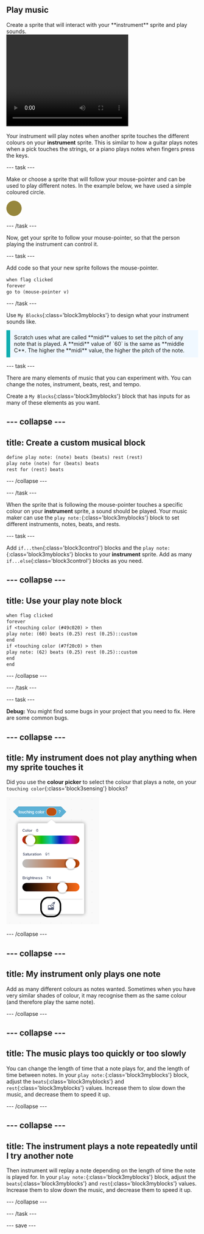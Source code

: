 ## Play music

<div style="display: flex; flex-wrap: wrap">
<div style="flex-basis: 200px; flex-grow: 1; margin-right: 15px;">
Create a sprite that will interact with your **instrument** sprite and play sounds.
</div>
<div>
 <video width="320" height="240" controls>
  <source src="images/step-3-demo.mp4" type="video/mp4">
  Your browser does not support mp4 video.
</video>
</div>
</div>

Your instrument will play notes when another sprite touches the different colours on your **instrument** sprite. This is similar to how a guitar plays notes when a pick touches the strings, or a piano plays notes when fingers press the keys.

--- task ---

Make or choose a sprite that will follow your mouse-pointer and can be used to play different notes. In the example below, we have used a simple coloured circle.

![Small gold circle sprite.](images/pick.svg)

--- /task ---

Now, get your sprite to follow your mouse-pointer, so that the person playing the instrument can control it.

--- task ---

Add code so that your new sprite follows the mouse-pointer.

```blocks3
when flag clicked
forever
go to (mouse-pointer v)
```
--- /task ---

Use `My Blocks`{:class='block3myblocks'} to design what your instrument sounds like.

<p style='border-left: solid; border-width:10px; border-color: #0faeb0; background-color: aliceblue; padding: 10px;'>Scratch uses what are called **midi** values to set the pitch of any note that is played. A **midi** value of `60` is the same as **middle C**. The higher the **midi** value, the higher the pitch of the note.
</p>

--- task ---

There are many elements of music that you can experiment with. You can change the notes, instrument, beats, rest, and tempo.

Create a `My Blocks`{:class='block3myblocks'} block that has inputs for as many of these elements as you want.

--- collapse ---
---
title: Create a custom musical block
---

```blocks3
define play note: (note) beats (beats) rest (rest)
play note (note) for (beats) beats
rest for (rest) beats
```

--- /collapse ---

--- /task ---

When the sprite that is following the mouse-pointer touches a specific colour on your **instrument** sprite, a sound should be played. Your music maker can use the `play note:`{:class='block3myblocks'} block to set different instruments, notes, beats, and rests.

--- task ---

 Add `if...then`{:class='block3control'} blocks and the `play note:`{:class='block3myblocks'} blocks to your **instrument** sprite. Add as many `if...else`{:class='block3control'} blocks as you need.

 --- collapse ---
 ---
 title: Use your play note block
 ---
 
```blocks3
when flag clicked
forever
if <touching color (#49c020) > then
play note: (60) beats (0.25) rest (0.25)::custom
end
if <touching color (#7f20c0) > then 
play note: (62) beats (0.25) rest (0.25)::custom
end
end
```
 
 --- /collapse ---

--- /task ---

--- task ---

**Debug:** You might find some bugs in your project that you need to fix. Here are some common bugs.

--- collapse ---
---
title: My instrument does not play anything when my sprite touches it
---

Did you use the **colour picker** to select the colour that plays a note, on your `touching color`{:class='block3sensing'} blocks?

![The 'select colour' interface shown, with the colour picker highlighted.](images/touching-color.png)

--- /collapse ---

--- collapse ---
---
title: My instrument only plays one note
---

Add as many different colours as notes wanted. Sometimes when you have very similar shades of colour, it may recognise them as the same colour (and therefore play the same note).

--- /collapse ---


--- collapse ---
---
title: The music plays too quickly or too slowly
---

You can change the length of time that a note plays for, and the length of time between notes. In your `play note:`{:class='block3myblocks'} block, adjust the `beats`{:class='block3myblocks'} and `rest`{:class='block3myblocks'} values. Increase them to slow down the music, and decrease them to speed it up.

--- /collapse ---

--- collapse ---
---
title: The instrument plays a note repeatedly until I try another note
---

Then instrument will replay a note depending on the length of time the note is played for. In your `play note:`{:class='block3myblocks'} block, adjust the `beats`{:class='block3myblocks'} and `rest`{:class='block3myblocks'} values. Increase them to slow down the music, and decrease them to speed it up.

--- /collapse ---

--- /task ---

--- save ---

